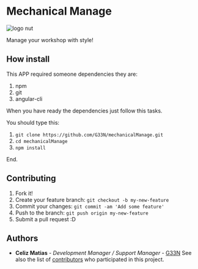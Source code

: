 # Mechanical Manage
![logo nut](gs://mechanicalmanage.appspot.com/git/nut-01.png)

Manage your workshop with style! 

## How install
This APP required someone dependencies they are:
1. npm
2. git
3. angular-cli


When you have ready the dependencies just follow this tasks.

You should type this:
1. `git clone https://github.com/G33N/mechanicalManage.git`
2. `cd mechanicalManage`
3. `npm install`

End.

## Contributing

1. Fork it!
2. Create your feature branch: `git checkout -b my-new-feature`
3. Commit your changes: `git commit -am 'Add some feature'`
4. Push to the branch: `git push origin my-new-feature`
5. Submit a pull request :D


## Authors

* **Celiz Matias** - *Development Manager / Support Manager* - [G33N](https://github.com/G33N)
See also the list of [contributors](https://github.com/G33N/mechanicalManage/contributors) who participated in this project.
